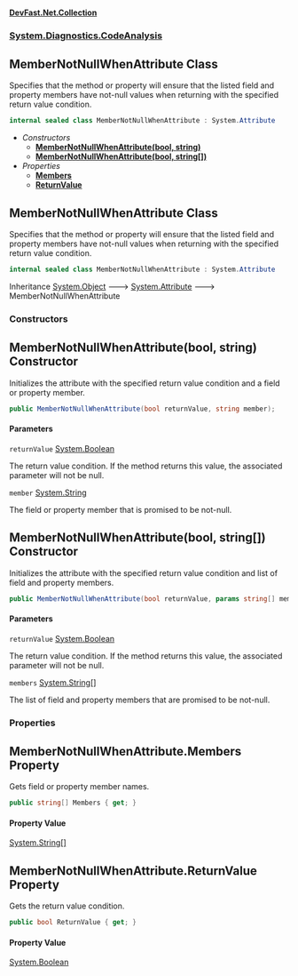 #### [DevFast.Net.Collection](index.md 'index')
### [System.Diagnostics.CodeAnalysis](System.Diagnostics.CodeAnalysis.md 'System.Diagnostics.CodeAnalysis')

## MemberNotNullWhenAttribute Class

Specifies that the method or property will ensure that the listed field and property
members have not-null values when returning with the specified return value condition.

```csharp
internal sealed class MemberNotNullWhenAttribute : System.Attribute
```
- *Constructors*
  - **[MemberNotNullWhenAttribute(bool, string)](System.Diagnostics.CodeAnalysis.MemberNotNullWhenAttribute.md#System.Diagnostics.CodeAnalysis.MemberNotNullWhenAttribute.MemberNotNullWhenAttribute(bool,string) 'System.Diagnostics.CodeAnalysis.MemberNotNullWhenAttribute.MemberNotNullWhenAttribute(bool, string)')**
  - **[MemberNotNullWhenAttribute(bool, string[])](System.Diagnostics.CodeAnalysis.MemberNotNullWhenAttribute.md#System.Diagnostics.CodeAnalysis.MemberNotNullWhenAttribute.MemberNotNullWhenAttribute(bool,string[]) 'System.Diagnostics.CodeAnalysis.MemberNotNullWhenAttribute.MemberNotNullWhenAttribute(bool, string[])')**
- *Properties*
  - **[Members](System.Diagnostics.CodeAnalysis.MemberNotNullWhenAttribute.md#System.Diagnostics.CodeAnalysis.MemberNotNullWhenAttribute.Members 'System.Diagnostics.CodeAnalysis.MemberNotNullWhenAttribute.Members')**
  - **[ReturnValue](System.Diagnostics.CodeAnalysis.MemberNotNullWhenAttribute.md#System.Diagnostics.CodeAnalysis.MemberNotNullWhenAttribute.ReturnValue 'System.Diagnostics.CodeAnalysis.MemberNotNullWhenAttribute.ReturnValue')**

## MemberNotNullWhenAttribute Class

Specifies that the method or property will ensure that the listed field and property
members have not-null values when returning with the specified return value condition.

```csharp
internal sealed class MemberNotNullWhenAttribute : System.Attribute
```

Inheritance [System.Object](https://docs.microsoft.com/en-us/dotnet/api/System.Object 'System.Object') &#129106; [System.Attribute](https://docs.microsoft.com/en-us/dotnet/api/System.Attribute 'System.Attribute') &#129106; MemberNotNullWhenAttribute
### Constructors

<a name='System.Diagnostics.CodeAnalysis.MemberNotNullWhenAttribute.MemberNotNullWhenAttribute(bool,string)'></a>

## MemberNotNullWhenAttribute(bool, string) Constructor

Initializes the attribute with the specified return value condition and a field or property member.

```csharp
public MemberNotNullWhenAttribute(bool returnValue, string member);
```
#### Parameters

<a name='System.Diagnostics.CodeAnalysis.MemberNotNullWhenAttribute.MemberNotNullWhenAttribute(bool,string).returnValue'></a>

`returnValue` [System.Boolean](https://docs.microsoft.com/en-us/dotnet/api/System.Boolean 'System.Boolean')

The return value condition. If the method returns this value, the associated parameter will not be null.

<a name='System.Diagnostics.CodeAnalysis.MemberNotNullWhenAttribute.MemberNotNullWhenAttribute(bool,string).member'></a>

`member` [System.String](https://docs.microsoft.com/en-us/dotnet/api/System.String 'System.String')

The field or property member that is promised to be not-null.

<a name='System.Diagnostics.CodeAnalysis.MemberNotNullWhenAttribute.MemberNotNullWhenAttribute(bool,string[])'></a>

## MemberNotNullWhenAttribute(bool, string[]) Constructor

Initializes the attribute with the specified return value condition and list of field and property members.

```csharp
public MemberNotNullWhenAttribute(bool returnValue, params string[] members);
```
#### Parameters

<a name='System.Diagnostics.CodeAnalysis.MemberNotNullWhenAttribute.MemberNotNullWhenAttribute(bool,string[]).returnValue'></a>

`returnValue` [System.Boolean](https://docs.microsoft.com/en-us/dotnet/api/System.Boolean 'System.Boolean')

The return value condition. If the method returns this value, the associated parameter will not be null.

<a name='System.Diagnostics.CodeAnalysis.MemberNotNullWhenAttribute.MemberNotNullWhenAttribute(bool,string[]).members'></a>

`members` [System.String](https://docs.microsoft.com/en-us/dotnet/api/System.String 'System.String')[[]](https://docs.microsoft.com/en-us/dotnet/api/System.Array 'System.Array')

The list of field and property members that are promised to be not-null.
### Properties

<a name='System.Diagnostics.CodeAnalysis.MemberNotNullWhenAttribute.Members'></a>

## MemberNotNullWhenAttribute.Members Property

Gets field or property member names.

```csharp
public string[] Members { get; }
```

#### Property Value
[System.String](https://docs.microsoft.com/en-us/dotnet/api/System.String 'System.String')[[]](https://docs.microsoft.com/en-us/dotnet/api/System.Array 'System.Array')

<a name='System.Diagnostics.CodeAnalysis.MemberNotNullWhenAttribute.ReturnValue'></a>

## MemberNotNullWhenAttribute.ReturnValue Property

Gets the return value condition.

```csharp
public bool ReturnValue { get; }
```

#### Property Value
[System.Boolean](https://docs.microsoft.com/en-us/dotnet/api/System.Boolean 'System.Boolean')